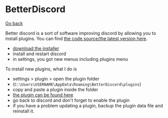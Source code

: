 # BetterDiscord

[Go back](..#discord)

Better discord is a sort of software improving discord by allowing you to install plugins. You can find [the code source/the latest version here](https://github.com/BetterDiscord/BetterDiscord/releases).

* [download the installer](https://github.com/BetterDiscord/Installer/releases/tag/v1.0.0-hotfix)
* install and restart discord
* in settings, you got new menus including plugins menu

To install new plugins, what I do is

* settings > plugin > open the plugin folder
* (`C:\Users\USERNAME\AppData\Roaming\BetterDiscord\plugins`)
* copy and paste a plugin inside the folder
* [the plugin can be found here](https://betterdiscord.app/plugins)
* go back to discord and don't forget to enable the plugin
* if you have a problem updating a plugin, backup the plugin data file and reinstall it.